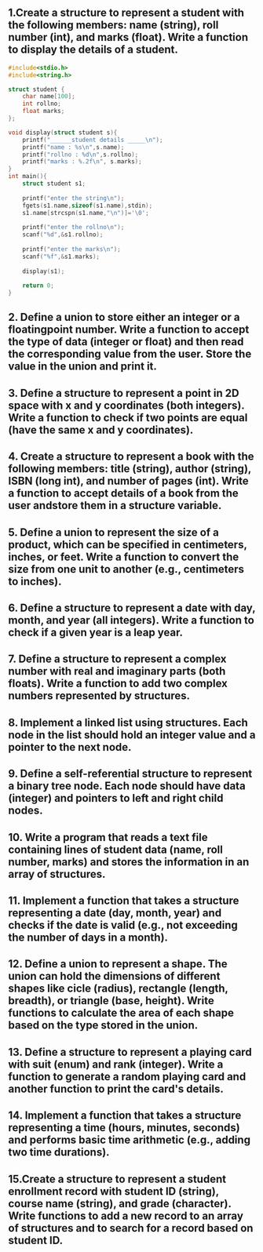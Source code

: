 ## 1.Create a structure to represent a student with the following members: name (string), roll number (int), and marks (float). Write a function to display the details of a student. 
```c
#include<stdio.h>
#include<string.h>

struct student {
    char name[100];
    int rollno;
    float marks;
};

void display(struct student s){
    printf("______student details _____\n");
    printf("name : %s\n",s.name);
    printf("rollno : %d\n",s.rollno);
    printf("marks : %.2f\n", s.marks);
}
int main(){
    struct student s1;
    
    printf("enter the string\n");
    fgets(s1.name,sizeof(s1.name),stdin);
    s1.name[strcspn(s1.name,"\n")]='\0';
    
    printf("enter the rollno\n");
    scanf("%d",&s1.rollno);
    
    printf("enter the marks\n");
    scanf("%f",&s1.marks);
    
    display(s1);
    
    return 0;
}
```
## 2. Define a union to store either an integer or a floatingpoint number. Write a function to accept the type of data (integer or float) and then read the corresponding value from the user. Store the value in the union and print it. 
## 3. Define a structure to represent a point in 2D space with x and y coordinates (both integers). Write a function to check if two points are equal (have the same x and y coordinates).                                                                                                         
## 4. Create a structure to represent a book with the following members: title (string), author (string), ISBN (long int), and number of pages (int). Write a function to accept details of a book from the user andstore them in a structure variable. 
## 5. Define a union to represent the size of a product, which can be specified in centimeters, inches, or feet. Write a function to convert the size from one unit to another (e.g., centimeters to inches). 
## 6. Define a structure to represent a date with day, month, and year (all integers). Write a function to check if a given year is a leap year. 
## 7. Define a structure to represent a complex number with real and imaginary parts (both floats). Write a function to add two complex numbers represented by structures. 
## 8. Implement a linked list using structures. Each node in the list should hold an integer value and a pointer to the next node. 
## 9. Define a self-referential structure to represent a binary tree node. Each node should have data (integer) and pointers to left and right child nodes. 
## 10. Write a program that reads a text file containing lines of student data (name, roll number, marks) and stores the information in an array of structures. 
## 11. Implement a function that takes a structure representing a date (day, month, year) and checks if the date is valid (e.g., not exceeding the number of days in a month). 
## 12. Define a union to represent a shape. The union can hold the dimensions of different shapes like cicle (radius), rectangle (length, breadth), or triangle (base, height). Write functions to calculate the area of each shape based on the type stored in the union. 
 ## 13. Define a structure to represent a playing card with suit (enum) and rank (integer). Write a function to generate a random playing card and another function to print the card's details. 
## 14. Implement a function that takes a structure representing a time (hours, minutes, seconds) and performs basic time arithmetic (e.g., adding two time durations). 
## 15.Create a structure to represent a student enrollment record with student ID (string), course name (string), and grade (character). Write functions to add a new record to an array of structures and to search for a record based on student ID.

